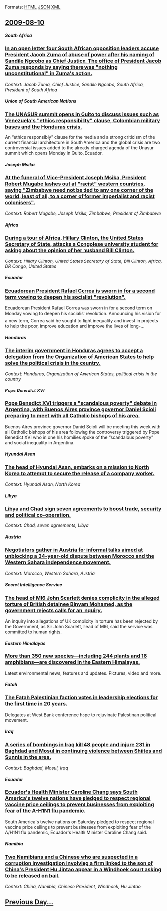 
Formats: [HTML](2009/08/10/index.html)  [JSON](2009/08/10/index.json)  [XML](2009/08/10/index.xml)  

## [2009-08-10](/news/2009/08/10/index.md)

##### South Africa
### [ In an open letter four South African opposition leaders accuse President Jacob Zuma of abuse of power after his naming of Sandile Ngcobo as Chief Justice. The office of President Jacob Zuma responds by saying there was "nothing unconstitutional" in Zuma's action. ](/news/2009/08/10/in-an-open-letter-four-south-african-opposition-leaders-accuse-president-jacob-zuma-of-abuse-of-power-after-his-naming-of-sandile-ngcobo-as.md)
_Context: Jacob Zuma, Chief Justice, Sandile Ngcobo, South Africa, President of South Africa_

##### Union of South American Nations
### [ The UNASUR summit opens in Quito to discuss issues such as Venezuela's "ethics responsibility" clause, Colombian military bases and the Honduras crisis. ](/news/2009/08/10/the-unasur-summit-opens-in-quito-to-discuss-issues-such-as-venezuela-s-aethics-responsibilitya-clause-colombian-military-bases-and-the.md)
An &ldquo;ethics responsibly&rdquo; clause for the media and a strong criticism of the current financial architecture in South America and the global crisis are two controversial issues added to the already charged agenda of the Unasur summit which opens Monday in Quito, Ecuador.

##### Joseph Msika
### [ At the funeral of Vice-President Joseph Msika, President Robert Mugabe lashes out at "racist" western countries, saying "Zimbabwe need not be tied to any one corner of the world, least of all, to a corner of former imperialist and racist colonisers". ](/news/2009/08/10/at-the-funeral-of-vice-president-joseph-msika-president-robert-mugabe-lashes-out-at-racist-western-countries-saying-zimbabwe-need-not.md)
_Context: Robert Mugabe, Joseph Msika, Zimbabwe, President of Zimbabwe_

##### Africa
### [ During a tour of Africa, Hillary Clinton, the United States Secretary of State, attacks a Congolese university student for asking about the opinion of her husband Bill Clinton. ](/news/2009/08/10/during-a-tour-of-africa-hillary-clinton-the-united-states-secretary-of-state-attacks-a-congolese-university-student-for-asking-about-the.md)
_Context: Hillary Clinton, United States Secretary of State, Bill Clinton, Africa, DR Congo, United States_

##### Ecuador
### [ Ecuadorean President Rafael Correa is sworn in for a second term vowing to deepen his socialist "revolution". ](/news/2009/08/10/ecuadorean-president-rafael-correa-is-sworn-in-for-a-second-term-vowing-to-deepen-his-socialist-arevolutiona.md)
Ecuadorean President Rafael Correa was sworn in for a second term on Monday vowing to deepen his socialist &#147;revolution&#148;. Announcing his vision for a new term, Correa said he sought to fight inequality and invest in projects to help the poor, improve education and improve the lives of long-...

##### Honduras
### [ The interim government in Honduras agrees to accept a delegation from the Organization of American States to help solve the political crisis in the country. ](/news/2009/08/10/the-interim-government-in-honduras-agrees-to-accept-a-delegation-from-the-organization-of-american-states-to-help-solve-the-political-crisi.md)
_Context: Honduras, Organization of American States, political crisis in the country_

##### Pope Benedict XVI
### [ Pope Benedict XVI triggers a "scandalous poverty" debate in Argentina, with Buenos Aires province governor Daniel Scioli preparing to meet with all Catholic bishops of his area. ](/news/2009/08/10/pope-benedict-xvi-triggers-a-ascandalous-povertya-debate-in-argentina-with-buenos-aires-province-governor-daniel-scioli-preparing-to-m.md)
Buenos Aires province governor Daniel Scioli will be meeting this week with all Catholic bishops of his area following the controversy triggered by Pope Benedict XVI who in one his homilies spoke of the &ldquo;scandalous poverty&rdquo; and social inequality in Argentina.

##### Hyundai Asan
### [ The head of Hyundai Asan, embarks on a mission to North Korea to attempt to secure the release of a company worker. ](/news/2009/08/10/the-head-of-hyundai-asan-embarks-on-a-mission-to-north-korea-to-attempt-to-secure-the-release-of-a-company-worker.md)
_Context: Hyundai Asan, North Korea_

##### Libya
### [ Libya and Chad sign seven agreements to boost trade, security and political co-operation. ](/news/2009/08/10/libya-and-chad-sign-seven-agreements-to-boost-trade-security-and-political-co-operation.md)
_Context: Chad, seven agreements, Libya_

##### Austria
### [ Negotiators gather in Austria for informal talks aimed at unblocking a 34-year-old dispute between Morocco and the Western Sahara independence movement. ](/news/2009/08/10/negotiators-gather-in-austria-for-informal-talks-aimed-at-unblocking-a-34-year-old-dispute-between-morocco-and-the-western-sahara-independe.md)
_Context: Morocco, Western Sahara, Austria_

##### Secret Intelligence Service
### [ The head of MI6 John Scarlett denies complicity in the alleged torture of British detainee Binyam Mohamed, as the government rejects calls for an inquiry. ](/news/2009/08/10/the-head-of-mi6-john-scarlett-denies-complicity-in-the-alleged-torture-of-british-detainee-binyam-mohamed-as-the-government-rejects-calls.md)
An inquiry into allegations of UK complicity in torture has been rejected by the Government, as Sir John Scarlett, head of MI6, said the service was committed to human rights.

##### Eastern Himalayas
### [ More than 350 new species&mdash;including 244 plants and 16 amphibians&mdash;are discovered in the Eastern Himalayas. ](/news/2009/08/10/more-than-350-new-species-mdash-including-244-plants-and-16-amphibians-mdash-are-discovered-in-the-eastern-himalayas.md)
Latest environmental news, features and updates. Pictures, video and more. 

##### Fatah
### [ The Fatah Palestinian faction votes in leadership elections for the first time in 20 years. ](/news/2009/08/10/the-fatah-palestinian-faction-votes-in-leadership-elections-for-the-first-time-in-20-years.md)
Delegates at West Bank conference hope to rejuvinate Palestinan political movement.

##### Iraq
### [ A series of bombings in Iraq kill 48 people and injure 231 in Baghdad and Mosul in continuing violence between Shiites and Sunnis in the area. ](/news/2009/08/10/a-series-of-bombings-in-iraq-kill-48-people-and-injure-231-in-baghdad-and-mosul-in-continuing-violence-between-shiites-and-sunnis-in-the-ar.md)
_Context: Baghdad, Mosul, Iraq_

##### Ecuador
### [ Ecuador's Health Minister Caroline Chang says South America's twelve nations have pledged to respect regional vaccine price ceilings to prevent businesses from exploiting fear of the A-H1N1 flu pandemic. ](/news/2009/08/10/ecuadoras-health-minister-caroline-chang-says-south-americaas-twelve-nations-have-pledged-to-respect-regional-vaccine-price-ceilings-to.md)
South America&#039;s twelve nations on Saturday pledged to respect regional vaccine price ceilings to prevent businesses from exploiting fear of the A/H1N1 flu pandemic, Ecuador&#039;s Health Minister Caroline Chang said.

##### Namibia
### [ Two Namibians and a Chinese who are suspected in a corruption investigation involving a firm linked to the son of China's President Hu Jintao appear in a Windhoek court asking to be released on bail. ](/news/2009/08/10/two-namibians-and-a-chinese-who-are-suspected-in-a-corruption-investigation-involving-a-firm-linked-to-the-son-of-china-s-president-hu-jint.md)
_Context: China, Namibia, Chinese President, Windhoek, Hu Jintao_

## [Previous Day...](/news/2009/08/9/index.md)

